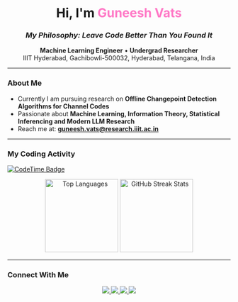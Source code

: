 <!-- Banner / Title -->
<h1 align="center">Hi, I'm <span style="color:#ff79c6;">Guneesh Vats</span></h1>
<h3 align="center"><em> My Philosophy: Leave Code Better Than You Found It</em></h3>

<p align="center">
  <strong>Machine Learning Engineer</strong> • <strong>Undergrad Researcher</strong>  
  <br/>
  IIIT Hyderabad, Gachibowli-500032, Hyderabad, Telangana, India
</p>

---

### About Me
- Currently I am pursuing research on **Offline Changepoint Detection Algorithms for Channel Codes**
- Passionate about **Machine Learning, Information Theory, Statistical Inferencing and Modern LLM Research**
- Reach me at: **guneesh.vats@research.iiit.ac.in**

---

### My Coding Activity
[![CodeTime Badge](https://shields.jannchie.com/endpoint?style=flat-square&color=222&url=https%3A%2F%2Fapi.codetime.dev%2Fv3%2Fusers%2Fshield%3Fuid%3D26896)](https://codetime.dev)

<div align="center">
  <img src="https://github-readme-stats.vercel.app/api/top-langs/?username=guneeshvats&layout=compact&theme=radical" alt="Top Languages" height="165" />
  <img src="https://github-readme-streak-stats.herokuapp.com/?user=guneeshvats&theme=radical" alt="GitHub Streak Stats" height="165" />
</div>

---

### Connect With Me
<p align="center">
  <a href="https://www.linkedin.com/in/guneeshvats/" target="_blank">
    <img src="https://img.shields.io/badge/LinkedIn-0A66C2?style=for-the-badge&logo=linkedin&logoColor=white"/>
  </a>
  <a href="https://github.com/guneeshvats" target="_blank">
    <img src="https://img.shields.io/badge/GitHub-181717?style=for-the-badge&logo=github&logoColor=white"/>
  </a>
  <a href="https://auth.geeksforgeeks.org/user/guneeshvats/profile" target="_blank">
    <img src="https://img.shields.io/badge/GeeksforGeeks-2F8D46?style=for-the-badge&logo=geeksforgeeks&logoColor=white"/>
  </a>
  <a href="https://leetcode.com/guneeshv/" target="_blank">
    <img src="https://img.shields.io/badge/LeetCode-F89F1B?style=for-the-badge&logo=leetcode&logoColor=white"/>
  </a>
</p>
